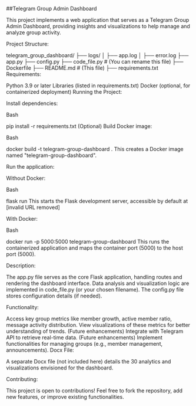 ##Telegram Group Admin Dashboard

This project implements a web application that serves as a Telegram Group Admin Dashboard, providing insights and visualizations to help manage and analyze group activity.

Project Structure:

telegram_group_dashboard/
├── logs/
│   ├── app.log
│   ├── error.log
├── app.py
├── config.py
├── code_file.py  # (You can rename this file)
├── Dockerfile
├── README.md  # (This file)
├── requirements.txt
Requirements:

Python 3.9 or later
Libraries (listed in requirements.txt)
Docker (optional, for containerized deployment)
Running the Project:

Install dependencies:

Bash

pip install -r requirements.txt
(Optional) Build Docker image:

Bash

docker build -t telegram-group-dashboard .
This creates a Docker image named "telegram-group-dashboard".

Run the application:

Without Docker:

Bash

flask run
This starts the Flask development server, accessible by default at [invalid URL removed]

With Docker:

Bash

docker run -p 5000:5000 telegram-group-dashboard
This runs the containerized application and maps the container port (5000) to the host port (5000).

Description:

The app.py file serves as the core Flask application, handling routes and rendering the dashboard interface. Data analysis and visualization logic are implemented in code_file.py (or your chosen filename). The config.py file stores configuration details (if needed).

Functionality:

Access key group metrics like member growth, active member ratio, message activity distribution.
View visualizations of these metrics for better understanding of trends.
(Future enhancements) Integrate with Telegram API to retrieve real-time data.
(Future enhancements) Implement functionalities for managing groups (e.g., member management, announcements).
Docx File:

A separate Docx file (not included here) details the 30 analytics and visualizations envisioned for the dashboard.

Contributing:

This project is open to contributions! Feel free to fork the repository, add new features, or improve existing functionalities.
